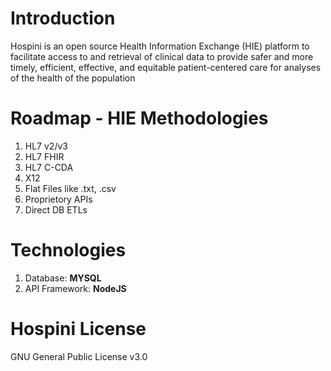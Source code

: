 # Introduction
Hospini is an open source Health Information Exchange (HIE) platform to facilitate access to and retrieval of clinical data to provide safer and more timely, efficient, effective, and equitable patient-centered care for analyses of the health of the population

# Roadmap - HIE Methodologies
<ol> 
<li> HL7 v2/v3 </li> 
<li> HL7 FHIR </li>
<li> HL7 C-CDA </li>
<li> X12 </li>
<li> Flat Files like .txt, .csv </li>
<li> Proprietory APIs </li>
<li> Direct DB ETLs </li>
</ol>

# Technologies
<ol> 
<li> Database: <b> MYSQL </b> </li>
<li> API Framework: <b> NodeJS </b> </li>
</ol>

# Hospini License
GNU General Public License v3.0

